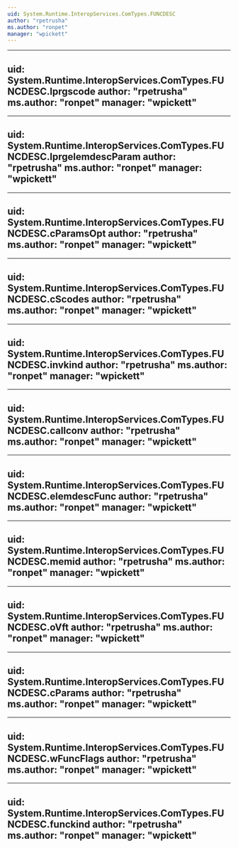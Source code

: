 ```yaml
---
uid: System.Runtime.InteropServices.ComTypes.FUNCDESC
author: "rpetrusha"
ms.author: "ronpet"
manager: "wpickett"
---
```


---
uid: System.Runtime.InteropServices.ComTypes.FUNCDESC.lprgscode
author: "rpetrusha"
ms.author: "ronpet"
manager: "wpickett"
---

---
uid: System.Runtime.InteropServices.ComTypes.FUNCDESC.lprgelemdescParam
author: "rpetrusha"
ms.author: "ronpet"
manager: "wpickett"
---

---
uid: System.Runtime.InteropServices.ComTypes.FUNCDESC.cParamsOpt
author: "rpetrusha"
ms.author: "ronpet"
manager: "wpickett"
---

---
uid: System.Runtime.InteropServices.ComTypes.FUNCDESC.cScodes
author: "rpetrusha"
ms.author: "ronpet"
manager: "wpickett"
---

---
uid: System.Runtime.InteropServices.ComTypes.FUNCDESC.invkind
author: "rpetrusha"
ms.author: "ronpet"
manager: "wpickett"
---

---
uid: System.Runtime.InteropServices.ComTypes.FUNCDESC.callconv
author: "rpetrusha"
ms.author: "ronpet"
manager: "wpickett"
---

---
uid: System.Runtime.InteropServices.ComTypes.FUNCDESC.elemdescFunc
author: "rpetrusha"
ms.author: "ronpet"
manager: "wpickett"
---

---
uid: System.Runtime.InteropServices.ComTypes.FUNCDESC.memid
author: "rpetrusha"
ms.author: "ronpet"
manager: "wpickett"
---

---
uid: System.Runtime.InteropServices.ComTypes.FUNCDESC.oVft
author: "rpetrusha"
ms.author: "ronpet"
manager: "wpickett"
---

---
uid: System.Runtime.InteropServices.ComTypes.FUNCDESC.cParams
author: "rpetrusha"
ms.author: "ronpet"
manager: "wpickett"
---

---
uid: System.Runtime.InteropServices.ComTypes.FUNCDESC.wFuncFlags
author: "rpetrusha"
ms.author: "ronpet"
manager: "wpickett"
---

---
uid: System.Runtime.InteropServices.ComTypes.FUNCDESC.funckind
author: "rpetrusha"
ms.author: "ronpet"
manager: "wpickett"
---
